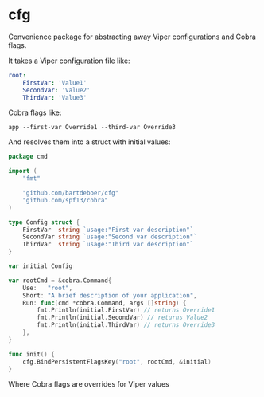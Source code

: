 # cfg

Convenience package for abstracting away Viper configurations and Cobra flags.

It takes a Viper configuration file like:

```yaml
root:
    FirstVar: 'Value1'
    SecondVar: 'Value2'
    ThirdVar: 'Value3'
```

Cobra flags like:

```
app --first-var Override1 --third-var Override3
```

And resolves them into a struct with initial values:

```go
package cmd

import (
    "fmt"

    "github.com/bartdeboer/cfg"
    "github.com/spf13/cobra"
)

type Config struct {
    FirstVar  string `usage:"First var description"`
    SecondVar string `usage:"Second var description"`
    ThirdVar  string `usage:"Third var description"`
}

var initial Config

var rootCmd = &cobra.Command{
    Use:   "root",
    Short: "A brief description of your application",
    Run: func(cmd *cobra.Command, args []string) {
        fmt.Println(initial.FirstVar) // returns Override1
        fmt.Println(initial.SecondVar) // returns Value2
        fmt.Println(initial.ThirdVar) // returns Override3
    },
}

func init() {
    cfg.BindPersistentFlagsKey("root", rootCmd, &initial)
}
```

Where Cobra flags are overrides for Viper values
